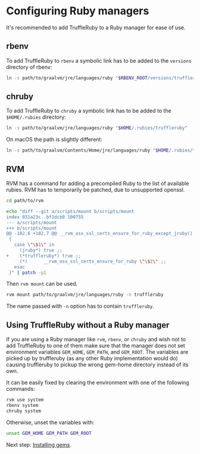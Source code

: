 # Configuring Ruby managers

It's recommended to add TruffleRuby to a Ruby manager for ease of use.

## rbenv

To add TruffleRuby to `rbenv` a symbolic link has to be added to the `versions` 
directory of rbenv:

```bash
ln -s path/to/graalvm/jre/languages/ruby "$RBENV_ROOT/versions/truffleruby"
```

## chruby

To add TruffleRuby to `chruby` a symbolic link has to be added to the
`$HOME/.rubies`  directory:

```bash
ln -s path/to/graalvm/jre/languages/ruby "$HOME/.rubies/truffleruby"
```

On macOS the path is slightly different:

```bash
ln -s path/to/graalvm/Contents/Home/jre/languages/ruby "$HOME/.rubies/truffleruby"
```

## RVM

RVM has a command for adding a precompiled Ruby to the list of available rubies.
RVM has to temporarily be patched, due to unsupported openssl.

```bash
cd path/to/rvm

echo "diff --git a/scripts/mount b/scripts/mount
index 031a23c..bf1dcb0 100755
--- a/scripts/mount
+++ b/scripts/mount
@@ -182,6 +182,7 @@ __rvm_osx_ssl_certs_ensure_for_ruby_except_jruby()
 {
   case \"\$1\" in
     (jruby*) true ;;
+    (*truffleruby*) true ;;
     (*)      __rvm_osx_ssl_certs_ensure_for_ruby \"\$2\" ;;
   esac
 }" | patch -p1
```

Then `rvm mount` can be used.

```bash
rvm mount path/to/graalvm/jre/languages/ruby -n truffleruby
```

The name passed with `-n` option has to contain `truffleruby`.

## Using TruffleRuby without a Ruby manager

If you are using a Ruby manager like `rvm`, `rbenv`, or `chruby` and wish not to
add TruffleRuby to one of them make sure that the manager does not set
environment variables `GEM_HOME`, `GEM_PATH`, and `GEM_ROOT`. The variables
are picked up by truffleruby (as any other Ruby implementation would do)
causing truffleruby to pickup the wrong gem-home directory instead of its own.

It can be easily fixed by clearing the environment with one of the following 
commands:

```bash
rvm use system
rbenv system
chruby system
```

Otherwise, unset the variables with:

```bash
unset GEM_HOME GEM_PATH GEM_ROOT
```

Next step: [Installing gems](installing-gems.md).
